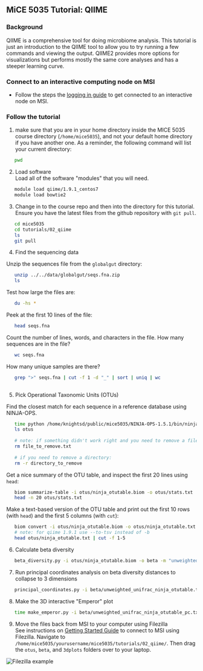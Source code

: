 ## MiCE 5035 Tutorial: QIIME

### Background
QIIME is a comprehensive tool for doing microbiome analysis. This tutorial is just an introduction
to the QIIME tool to allow you to try running a few commands and viewing the output. QIIME2 provides 
more options for visualizations but performs mostly the same core analyses and has a steeper learning curve.

### Connect to an interactive computing node on MSI
- Follow the steps the [logging in guide](../../logging_in.md) to get connected to an interactive node on MSI.

### Follow the tutorial
1. make sure that you are in your home directory inside the MICE 5035 course directory (`/home/mice5035`), and not your default home directory if you have another one. As a reminder, the following command will list your current directory:
 ```bash
    pwd
 ```

2. Load software  
 Load all of the software "modules" that you will need.
 ```bash
    module load qiime/1.9.1_centos7
    module load bowtie2
 ```
 
3. Change in to the course repo and then into the directory for this tutorial. Ensure you have the latest files from the github repository with `git pull`.
 ```bash
    cd mice5035
    cd tutorials/02_qiime
    ls
    git pull
 ```

4. Find the sequencing data

Unzip the sequences file from the `globalgut` directory:
 ```bash
    unzip ../../data/globalgut/seqs.fna.zip
    ls
 ```

 Test how large the files are:
 ```bash
    du -hs *
 ```

 Peek at the first 10 lines of the file:
 ```bash
    head seqs.fna
 ```

 Count the number of lines, words, and characters in the file. How many sequences are in the file?
 ```bash
    wc seqs.fna
 ```

 How many unique samples are there?
 ```bash
    grep ">" seqs.fna | cut -f 1 -d "_" | sort | uniq | wc
    
 ```



5. Pick Operational Taxonomic Units (OTUs)  

 Find the closest match for each sequence in a reference database using NINJA-OPS.


 ```bash
    time python /home/knightsd/public/mice5035/NINJA-OPS-1.5.1/bin/ninja.py -i seqs.fna -o otus -p 4 -z -m normal
    ls otus
    
    # note: if something didn't work right and you need to remove a file, use "rm"
    rm file_to_remove.txt
    
    # if you need to remove a directory:
    rm -r directory_to_remove
 ```
 
 Get a nice summary of the OTU table, and inspect the first 20 lines using `head`:
 ```bash
    biom summarize-table -i otus/ninja_otutable.biom -o otus/stats.txt
    head -n 20 otus/stats.txt
 ```

 Make a text-based version of the OTU table and print out the first 10 rows (with `head`) and the first 5 columns (with `cut`):
 ```bash
    biom convert -i otus/ninja_otutable.biom -o otus/ninja_otutable.txt -b
    # note: for qiime 1.9.1 use --to-tsv instead of -b
    head otus/ninja_otutable.txt | cut -f 1-5
 ```
 
6. Calculate beta diversity

 ```bash
    beta_diversity.py -i otus/ninja_otutable.biom -o beta -m "unweighted_unifrac,weighted_unifrac,bray_curtis" -t /home/knightsd/public/mice5035/databases/97_otus.tree
 ```

7. Run principal coordinates analysis on beta diversity distances to collapse to 3 dimensions

 ```bash
    principal_coordinates.py -i beta/unweighted_unifrac_ninja_otutable.txt -o beta/unweighted_unifrac_ninja_otutable_pc.txt
 ```

8. Make the 3D interactive "Emperor" plot

 ```bash
    time make_emperor.py -i beta/unweighted_unifrac_ninja_otutable_pc.txt -m ../../data/globalgut/map.txt -o 3dplots
 ```

9. Move the files back from MSI to your computer using Filezilla  
 See instructions on [Getting Started Guide](../../README.md) to connect to MSI using Filezilla. Navigate to `/home/mice5035/yourusername/mice5035/tutorials/02_qiime/`. Then drag the `otus`, `beta`, and `3dplots` folders over to your laptop.
 
 ![Filezilla example](https://raw.githubusercontent.com/danknights/mice5992-2017/master/supporting_files/qiime_tutorial_FTP_screenshot.png "Filezilla example")

 
